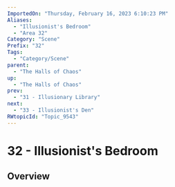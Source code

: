 ```yaml
---
ImportedOn: "Thursday, February 16, 2023 6:10:23 PM"
Aliases:
  - "Illusionist's Bedroom"
  - "Area 32"
Category: "Scene"
Prefix: "32"
Tags:
  - "Category/Scene"
parent:
  - "The Halls of Chaos"
up:
  - "The Halls of Chaos"
prev:
  - "31 - Illusionary Library"
next:
  - "33 - Illusionist's Den"
RWtopicId: "Topic_9543"
---
```

# 32 - Illusionist's Bedroom
## Overview
